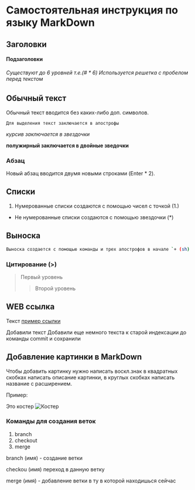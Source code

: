 # Самостоятельная инструкция по языку MarkDown
## Заголовки
#### Подзаголовки
###### Существуют до 6 уровней т.е.(# * 6) Используется решетка с пробелом перед текстом 

## Обычный текст

Обычный текст вводится без каких-либо доп. символов.


`Для выделения текст заключается в апострофы` 

*курсив заключается в звездочки*

**полужирный заключается в двойные зведочки**

### Абзац
Новый абзац вводится двумя новыми строками (Enter * 2).
## Списки

1. Нумерованные списки создаются с помощью чисел с точкой (1.)

* Не нумерованные списки создаются с помощью звездочки (*)
## Выноска
``` sh
Выноска создается с помощью команды и трех апострофов в начале `+ (sh) и в конце
```
### Цитирование (>) 
>Первый уровень
>>Второй уровень

## WEB ссылка
Текст [пример ссылки]("www.vk.com "всплывающая подсказка")

Добавили текст 
Добавили еще немного текста к старой индексации до команды commit и сохранили

## Добавление картинки в MarkDown

Чтобы добавить картинку нужно написать воскл.знак в квадратных скобках написать описание картинки, в круглых скобках написать название с расширением.

Пример: 

Это костер ![Костер](koster.jpg)

### Команды для создания веток

1. branch 
2. checkout
3. merge

branch (имя) - создание ветки

checkou (имя) переход в данную ветку

merge (имя) - добавление ветки в ту в которой находишься сейчас